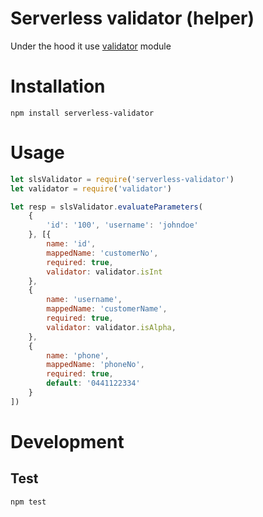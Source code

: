 # Serverless validator (helper)

Under the hood it use [validator](https://www.npmjs.com/package/validator) module

# Installation

```
npm install serverless-validator
```

# Usage

```javascript
let slsValidator = require('serverless-validator')
let validator = require('validator')

let resp = slsValidator.evaluateParameters(
    {
        'id': '100', 'username': 'johndoe'
    }, [{
        name: 'id',
        mappedName: 'customerNo',
        required: true,
        validator: validator.isInt
    },
    {
        name: 'username',
        mappedName: 'customerName',
        required: true,
        validator: validator.isAlpha,
    },
    {
        name: 'phone',
        mappedName: 'phoneNo',
        required: true,
        default: '0441122334'
    }
])
```

# Development

## Test

```
npm test
```
